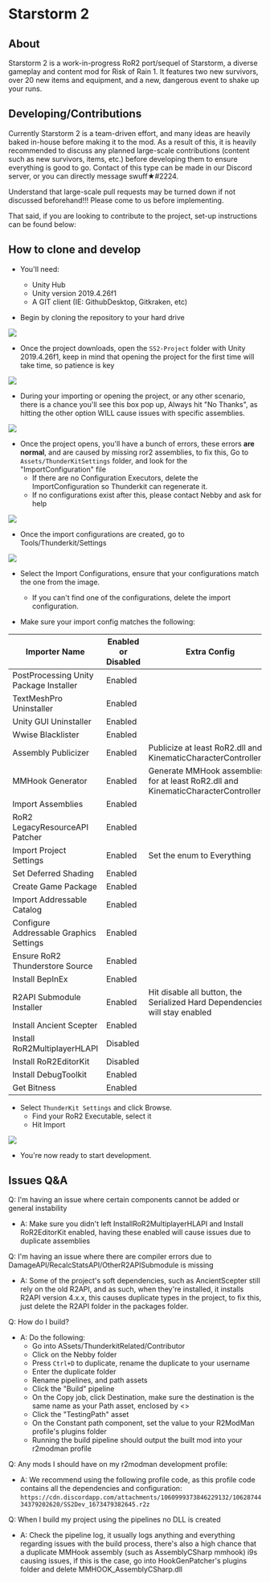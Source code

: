 # Starstorm 2

## About

Starstorm 2 is a work-in-progress RoR2 port/sequel of Starstorm, a diverse gameplay and content mod for Risk of Rain 1. It features two new survivors, over 20 new items and equipment, and a new, dangerous event to shake up your runs.

## Developing/Contributions

Currently Starstorm 2 is a team-driven effort, and many ideas are heavily baked in-house before making it to the mod. As a result of this, it is heavily recommended to discuss any planned large-scale contributions (content such as new survivors, items, etc.) before developing them to ensure everything is good to go. Contact of this type can be made in our Discord server, or you can directly message swuff★#2224.

Understand that large-scale pull requests may be turned down if not discussed beforehand!!! Please come to us before implementing.

That said, if you are looking to contribute to the project, set-up instructions can be found below:

## How to clone and develop

* You'll need:
    * Unity Hub
    * Unity version 2019.4.26f1
    * A GIT client (IE: GithubDesktop, Gitkraken, etc)

* Begin by cloning the repository to your hard drive

![](https://cdn.discordapp.com/attachments/1035279289668616202/1035279344601399397/unknown.png)

* Once the project downloads, open the `SS2-Project` folder with Unity 2019.4.26f1, keep in mind that opening the project for the first time will take time, so patience is key

![](https://media.discordapp.net/attachments/1035279289668616202/1035282400088952832/unknown.png)

* During your importing or opening the project, or any other scenario, there is a chance you'll see this box pop up, Always hit "No Thanks", as hitting the other option WILL cause issues with specific assemblies.

![](https://cdn.discordapp.com/attachments/1035279289668616202/1035282616154337411/unknown.png)

* Once the project opens, you'll have a bunch of errors, these errors **are normal**, and are caused by missing ror2 assemblies, to fix this, Go to ``Assets/ThunderKitSettings`` folder, and look for the "ImportConfiguration" file
    * If there are no Configuration Executors, delete the ImportConfiguration so Thunderkit can regenerate it.
    * If no configurations exist after this, please contact Nebby and ask for help

![](https://cdn.discordapp.com/attachments/1035279289668616202/1035284101839720520/unknown.png)

* Once the import configurations are created, go to Tools/Thunderkit/Settings

![](https://cdn.discordapp.com/attachments/1035279289668616202/1035292228303736853/unknown.png)

* Select the Import Configurations, ensure that your configurations match the one from the image.
    * If you can't find one of the configurations, delete the import configuration.

* Make sure your import config matches the following:

| Importer Name | Enabled or Disabled | Extra Config |
|--|--|--|
| PostProcessing Unity Package Installer | Enabled |  |
| TextMeshPro Uninstaller | Enabled |  |
| Unity GUI Uninstaller | Enabled |  |
| Wwise Blacklister | Enabled |  |
| Assembly Publicizer | Enabled | Publicize at least RoR2.dll and KinematicCharacterController.dll |
| MMHook Generator | Enabled | Generate MMHook assemblies for at least RoR2.dll and KinematicCharacterController.dll |
| Import Assemblies | Enabled |  |
| RoR2 LegacyResourceAPI Patcher | Enabled |  |
| Import Project Settings | Enabled | Set the enum to Everything |
| Set Deferred Shading | Enabled |  |
| Create Game Package | Enabled |  |
| Import Addressable Catalog | Enabled |  |
| Configure Addressable Graphics Settings | Enabled |  |
| Ensure RoR2 Thunderstore Source | Enabled |  |
| Install BepInEx | Enabled |  |
| R2API Submodule Installer | Enabled | Hit disable all button, the Serialized Hard Dependencies will stay enabled |
| Install Ancient Scepter | Enabled |  |
| Install RoR2MultiplayerHLAPI | Disabled |  |
| Install RoR2EditorKit | Disabled |  |
| Install DebugToolkit | Enabled |  |
| Get Bitness | Enabled |  |

* Select `ThunderKit Settings` and click Browse.
    * Find your RoR2 Executable, select it
    * Hit Import

![](https://cdn.discordapp.com/attachments/1035279289668616202/1035292666038071296/unknown.png)

* You're now ready to start development.

## Issues Q&A

Q: I'm having an issue where certain components cannot be added or general instability
* A: Make sure you didn't left InstallRoR2MultiplayerHLAPI and Install RoR2EditorKit enabled, having these enabled will cause issues due to duplicate assemblies

Q: I'm having an issue where there are compiler errors due to DamageAPI/RecalcStatsAPI/OtherR2APISubmodule is missing
* A: Some of the project's soft dependencies, such as AncientScepter still rely on the old R2API, and as such, when they're installed, it installs R2API version 4.x.x, this causes duplicate types in the project, to fix this, just delete the R2API folder in the packages folder.

Q: How do I build?
* A: Do the following:
    * Go into ASsets/ThunderkitRelated/Contributor
    * Click on the Nebby folder
    * Press ``Ctrl+D`` to duplicate, rename the duplicate to your username
    * Enter the duplicate folder
    * Rename pipelines, and path assets
    * Click the "Build" pipeline
    * On the Copy job, click Destination, make sure the destination is the same name as your Path asset, enclosed by <>
    * Click the "TestingPath" asset
    * On the Constant path component, set the value to your R2ModMan profile's plugins folder
    * Running the build pipeline should output the built mod into your r2modman profile

Q: Any mods I should have on my r2modman development profile:
* A: We recommend using the following profile code, as this profile code contains all the dependencies and configuration: ``https://cdn.discordapp.com/attachments/1060999373846229132/1062874434379202620/SS2Dev_1673479382645.r2z``

Q: When I build my project using the pipelines no DLL is created
* A: Check the pipeline log, it usually logs anything and everything regarding issues with the build process, there's also a high chance that a duplicate MMHook assembly (such as AssemblyCSharp mmhook) i9s causing issues, if this is the case, go into HookGenPatcher's plugins folder and delete MMHOOK_AssemblyCSharp.dll
